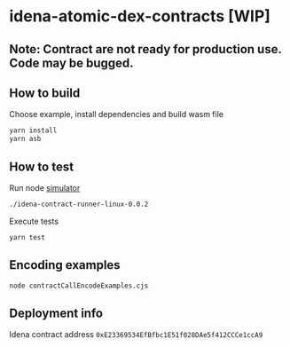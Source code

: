 # idena-atomic-dex-contracts [WIP]
## Note: Contract are not ready for production use. Code may be bugged.


## How to build

Choose example, install dependencies  and build wasm file
```sh
yarn install
yarn asb
```

## How to test

Run node [simulator](https://github.com/idena-network/idena-contract-runner)
```sh
./idena-contract-runner-linux-0.0.2
```

Execute tests

```sh
yarn test
```
## Encoding examples

```sh
node contractCallEncodeExamples.cjs
```

## Deployment info

Idena contract address `0xE23369534EfBfbc1E51f028DAe5f412CCCe1ccA9`
